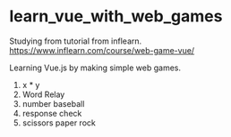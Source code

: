 # learn_vue_with_web_games

Studying from tutorial from inflearn.
<br>https://www.inflearn.com/course/web-game-vue/


Learning Vue.js by making simple web games.
1. x * y  
2. Word Relay
3. number baseball
4. response check
5. scissors paper rock


